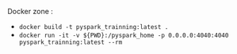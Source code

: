 Docker zone :
- `docker build -t pyspark_trainning:latest .`
- `docker run -it -v ${PWD}:/pyspark_home -p 0.0.0.0:4040:4040 pyspark_trainning:latest --rm`
